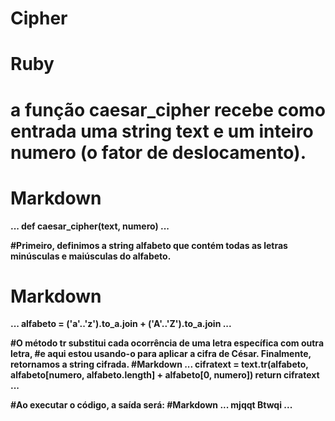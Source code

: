 # <h1> Cipher </h1>
# Ruby

# a função <b>caesar_cipher<b> recebe como entrada uma string <b>text<b> e um inteiro <b>numero<b> (o fator de deslocamento). 
# Markdown
...
def caesar_cipher(text, numero)
...

#Primeiro, definimos a string <b>alfabeto<b> que contém todas as letras minúsculas e maiúsculas do alfabeto.
# Markdown
...
alfabeto = ('a'..'z').to_a.join + ('A'..'Z').to_a.join
...

#O método <b>tr<b> substitui cada ocorrência de uma letra específica com outra letra,
#e aqui estou usando-o para aplicar a cifra de César. Finalmente, retornamos a string cifrada.
#Markdown
...
 cifratext = text.tr(alfabeto, alfabeto[numero, alfabeto.length] + alfabeto[0, numero])
 return cifratext
...

#Ao executar o código, a saída será:
#Markdown
...
mjqqt Btwqi
...
